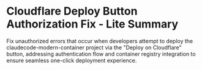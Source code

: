 # Cloudflare Deploy Button Authorization Fix - Lite Summary

Fix unauthorized errors that occur when developers attempt to deploy the claudecode-modern-container project via the "Deploy on Cloudflare" button, addressing authentication flow and container registry integration to ensure seamless one-click deployment experience.